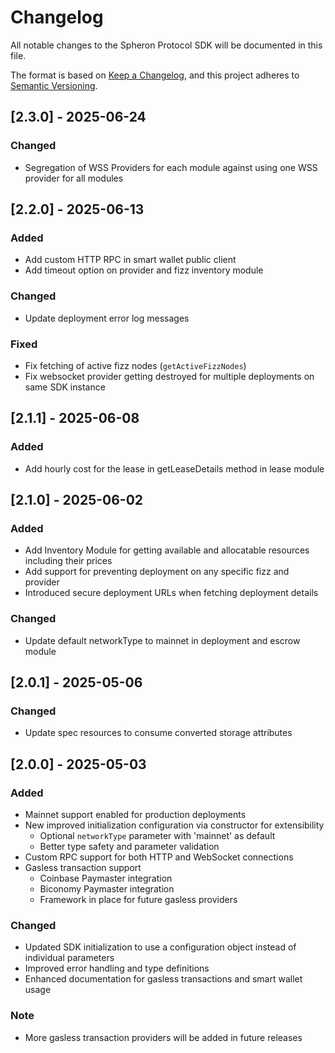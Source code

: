 # Changelog

All notable changes to the Spheron Protocol SDK will be documented in this file.

The format is based on [Keep a Changelog](https://keepachangelog.com/en/1.0.0/),
and this project adheres to [Semantic Versioning](https://semver.org/spec/v2.0.0.html).

## [2.3.0] - 2025-06-24

### Changed
- Segregation of WSS Providers for each module against using one WSS provider for all modules

## [2.2.0] - 2025-06-13

### Added
- Add custom HTTP RPC in smart wallet public client
- Add timeout option on provider and fizz inventory module

### Changed
- Update deployment error log messages

### Fixed
- Fix fetching of active fizz nodes (`getActiveFizzNodes`)
- Fix websocket provider getting destroyed for multiple deployments on same SDK instance

## [2.1.1] - 2025-06-08

### Added
- Add hourly cost for the lease in getLeaseDetails method in lease module

## [2.1.0] - 2025-06-02

### Added
- Add Inventory Module for getting available and allocatable resources including their prices
- Add support for preventing deployment on any specific fizz and provider
- Introduced secure deployment URLs when fetching deployment details

### Changed
- Update default networkType to mainnet in deployment and escrow module

## [2.0.1] - 2025-05-06

### Changed
- Update spec resources to consume converted storage attributes

## [2.0.0] - 2025-05-03

### Added
- Mainnet support enabled for production deployments
- New improved initialization configuration via constructor for extensibility
  - Optional `networkType` parameter with 'mainnet' as default
  - Better type safety and parameter validation
- Custom RPC support for both HTTP and WebSocket connections
- Gasless transaction support
  - Coinbase Paymaster integration
  - Biconomy Paymaster integration
  - Framework in place for future gasless providers

### Changed
- Updated SDK initialization to use a configuration object instead of individual parameters
- Improved error handling and type definitions
- Enhanced documentation for gasless transactions and smart wallet usage

### Note
- More gasless transaction providers will be added in future releases